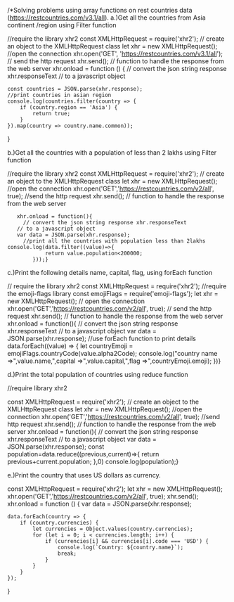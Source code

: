 /*Solving problems using array functions on rest countries data (https://restcountries.com/v3.1/all).
a.)Get all the countries from Asia continent /region using Filter function

//require the library xhr2
const XMLHttpRequest = require('xhr2');
// create an object to the XMLHttpRequest class
let xhr = new XMLHttpRequest();
//open the connection
xhr.open('GET', 'https://restcountries.com/v3.1/all');
// send the http request
xhr.send();
// function to handle the response from the web server
xhr.onload = function () {
     // convert the json string response xhr.responseText 
       // to a javascript object

    const countries = JSON.parse(xhr.response);
    //print countries in asian region
    console.log(countries.filter(country => {
        if (country.region == 'Asia') {
            return true;
        }
    }).map(country => country.name.common));    
}

b.)Get all the countries with a population of less than 2 lakhs using Filter function


//require the library xhr2
const XMLHttpRequest = require('xhr2');
// create an object to the XMLHttpRequest class
 let xhr = new XMLHttpRequest();
 //open the connection
       xhr.open('GET','https://restcountries.com/v2/all', true);
       //send the http request
       xhr.send();
       // function to handle the response from the web server
      
       xhr.onload = function(){
         // convert the json string response xhr.responseText 
       // to a javascript object
       var data = JSON.parse(xhr.response);
         //print all the countries with population less than 2lakhs
    console.log(data.filter((value)=>{
                return value.population<200000;
            }));}

c.)Print the following details name, capital, flag, using forEach function


   // require the library xhr2
const XMLHttpRequest = require('xhr2');
//require the emoji-flags library 
const emojiFlags = require('emoji-flags');
let xhr = new XMLHttpRequest();
// open the connection
       xhr.open('GET','https://restcountries.com/v2/all', true);
       // send the http request
       xhr.send();
       // function to handle the response from the web server
       xhr.onload = function(){
       // convert the json string response xhr.responseText 
    // to a javascript object
       var data = JSON.parse(xhr.response);
       //use forEach function to print details 
           data.forEach((value) => {
            let countryEmoji = emojiFlags.countryCode(value.alpha2Code);
                console.log("country name =>",value.name,",capital =>",value.capital,",flag =>",countryEmoji.emoji);
    })}

d.)Print the total population of countries using reduce function


 //require library xhr2

  const XMLHttpRequest = require('xhr2');
  // create an object to the XMLHttpRequest class
 let xhr = new XMLHttpRequest();
 //open the connection
       xhr.open('GET','https://restcountries.com/v2/all', true);
       //send http request
       xhr.send();
       // function to handle the response from the web server
       xhr.onload = function(){
        // convert the json string response xhr.responseText 
    // to a javascript object
       var data = JSON.parse(xhr.response);
         const population=data.reduce((previous,current)=>{
                return previous+current.population;
            },0)
    console.log(population);}

e.)Print the country that uses US dollars as currency.
    

const XMLHttpRequest = require('xhr2');
 let xhr = new XMLHttpRequest();
       xhr.open('GET','https://restcountries.com/v2/all', true);
       xhr.send();
xhr.onload = function () {
    var data = JSON.parse(xhr.response);
         
    data.forEach(country => {
        if (country.currencies) {
            let currencies = Object.values(country.currencies);
            for (let i = 0; i < currencies.length; i++) {
                if (currencies[i] && currencies[i].code === 'USD') {
                    console.log(`Country: ${country.name}`);
                    break;
                }
            }
        }
    });
}